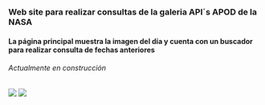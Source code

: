 <h3>Web site para realizar consultas de la galeria API´s APOD de la NASA</h3>
<h4>La página principal muestra la imagen del día y cuenta con un buscador para realizar consulta de fechas anteriores</h4>
<h6>Actualmente en construcción</h6><img src="https://github.com/user-attachments/assets/6a87d38c-f450-4140-8198-d09908db4af9">

<img src="https://github.com/user-attachments/assets/02e35d1c-51ff-45c5-9d89-482366dd3234">
